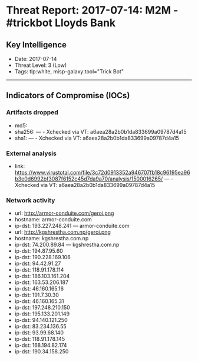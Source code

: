 # Threat Report: 2017-07-14: M2M -  #trickbot Lloyds Bank


## Key Intelligence
* Date: 2017-07-14
* Threat Level: 3 (Low)
* Tags: tlp:white, misp-galaxy:tool="Trick Bot"

---

## Indicators of Compromise (IOCs)
### Artifacts dropped
* md5: <md5>
* sha256: <sha256> — - Xchecked via VT: a6aea28a2b0b1da833699a09787d4a15
* sha1: <sha1> — - Xchecked via VT: a6aea28a2b0b1da833699a09787d4a15

### External analysis
* link: https://www.virustotal.com/file/3c72d0913352a946707fb18c96195ea96b3e0d6992bf3087f6152c45d7da9a70/analysis/1500016265/ — - Xchecked via VT: a6aea28a2b0b1da833699a09787d4a15

### Network activity
* url: http://armor-conduite.com/geroi.png
* hostname: armor-conduite.com
* ip-dst: 193.227.248.241 — armor-conduite.com
* url: http://kgshrestha.com.np/geroi.png
* hostname: kgshrestha.com.np
* ip-dst: 74.200.89.84 — kgshrestha.com.np
* ip-dst: 194.87.95.60
* ip-dst: 190.228.169.106
* ip-dst: 94.42.91.27
* ip-dst: 118.91.178.114
* ip-dst: 186.103.161.204
* ip-dst: 163.53.206.187
* ip-dst: 46.160.165.16
* ip-dst: 191.7.30.30
* ip-dst: 46.160.165.31
* ip-dst: 197.248.210.150
* ip-dst: 195.133.201.149
* ip-dst: 94.140.121.250
* ip-dst: 83.234.136.55
* ip-dst: 93.99.68.140
* ip-dst: 118.91.178.145
* ip-dst: 168.194.82.174
* ip-dst: 190.34.158.250

